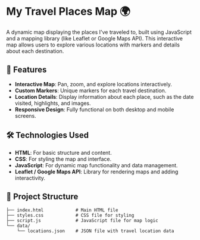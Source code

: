 # My Travel Places Map 🌍

A dynamic map displaying the places I've traveled to, built using JavaScript and a mapping library (like Leaflet or Google Maps API). This interactive map allows users to explore various locations with markers and details about each destination.
 

## 🚀 Features

- **Interactive Map**: Pan, zoom, and explore locations interactively.
- **Custom Markers**: Unique markers for each travel destination.
- **Location Details**: Display information about each place, such as the date visited, highlights, and images.
- **Responsive Design**: Fully functional on both desktop and mobile screens.

## 🛠️ Technologies Used

- **HTML**: For basic structure and content.
- **CSS**: For styling the map and interface.
- **JavaScript**: For dynamic map functionality and data management.
- **Leaflet / Google Maps API**: Library for rendering maps and adding interactivity.

## 📂 Project Structure

```plaintext
├── index.html            # Main HTML file
├── styles.css            # CSS file for styling
├── script.js             # JavaScript file for map logic
└── data/
    └── locations.json    # JSON file with travel location data
